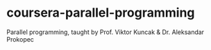 # coursera-parallel-programming
Parallel programming, taught by Prof. Viktor Kuncak &amp; Dr. Aleksandar Prokopec
